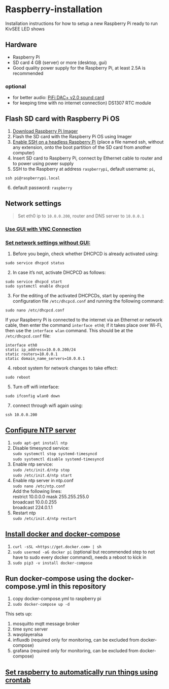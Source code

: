 # Raspberry-installation

Installation instructions for how to setup a new Raspberry Pi ready to run KivSEE LED shows

## Hardware

* Raspberry Pi
* SD card 4 GB (server) or more (desktop, gui)
* Good quality power supply for the Raspberry Pi, at least 2.5A is recommended

### optional
* for better audio: [PiFi DAC+ v2.0 sound card](readme-pifi.md) 
* for keeping time with no internet connection)
DS1307 RTC module
## Flash SD card with Raspberry Pi OS

   1. [Download Raspberry Pi Imager](https://www.raspberrypi.org/downloads/)
   2. Flash the SD card with the Raspberry Pi OS using Imager
   3. [Enable SSH on a headless Raspberry Pi](https://www.raspberrypi.org/documentation/remote-access/ssh/) (place a file named ssh, without any extension, onto the boot partition of the SD card from another computer)
   4. Insert SD card to Raspberry Pi, connect by Ethernet cable to router and to power using power supply
   5. SSH to the Raspberry at address `raspberrypi`, default username: `pi`, 
   ```
   ssh pi@raspberrypi.local
   ```
   6. default password: `raspberry`

## Network settings

> Set eth0 ip to `10.0.0.200`, router and DNS server to `10.0.0.1`

### [Use GUI with VNC Connection](README-vnc.md)

### [Set network settings without GUI:](https://www.ionos.com/digitalguide/server/configuration/provide-raspberry-pi-with-a-static-ip-address/)

<!-- ## Assign a static private IP address to Raspberry Pi  -->

<!-- #### with DHCPCD  -->

1. Before you begin, check whether DHCPCD is already activated using:
```
sudo service dhcpcd status
```

2. In case it’s not, activate DHCPCD as follows:
```
sudo service dhcpcd start
sudo systemctl enable dhcpcd
```

<!-- 3. Now make sure that the configuration of the file `/etc/network/interfaces` has the original status. For this, the ‘iface’ configuration needs to be set at ‘manual’ for the interfaces. -->

3. For the editing of the activated DHCPCDs, start by opening the configuration file `/etc/dhcpcd.conf` and running the following command:

```
sudo nano /etc/dhcpcd.conf
```

If your Raspberry Pi is connected to the internet via an Ethernet or network cable, then enter the command `interface eth0`; if it takes place over Wi-Fi, then use the `interface wlan` command. This should be at the `/etc/dhcpcd.conf` file:

```
interface eth0
static ip_address=10.0.0.200/24
static routers=10.0.0.1
static domain_name_servers=10.0.0.1
```

4. reboot system for network changes to take effect: 
```
sudo reboot
```

5. Turn off wifi interface:
```
sudo ifconfig wlan0 down
```

7. connect through wifi again using:
```
ssh 10.0.0.200
```

## [Configure NTP server](http://raspberrypi.tomasgreno.cz/ntp-client-and-server.html)

   1. `sudo apt-get install ntp`
   2. Disable timesyncd service: \
      `sudo systemctl stop systemd-timesyncd` \
      `sudo systemctl disable systemd-timesyncd`
   3. Enable ntp service: \
      `sudo /etc/init.d/ntp stop` \
      `sudo /etc/init.d/ntp start`
   4. Enable ntp server in ntp.conf \
      `sudo nano /etc/ntp.conf` \
      Add the following lines: \
         restrict 10.0.0.0 mask 255.255.255.0 \
         broadcast 10.0.0.255 \
         broadcast 224.0.1.1
   5. Restart ntp \
      `sudo /etc/init.d/ntp restart`

## [Install docker and docker-compose](https://dev.to/rohansawant/installing-docker-and-docker-compose-on-the-raspberry-pi-in-5-simple-steps-3mgl)

   1. `curl -sSL <https://get.docker.com> | sh`
   2. `sudo usermod -aG docker pi` (optional but recommended step to not have to sudo every docker command), needs a reboot to kick in
   3. `sudo pip3 -v install docker-compose`

## Run docker-compose using the docker-compose.yml in this repository

   1. copy docker-compose.yml to raspberry pi
   2. `sudo docker-compose up -d`

   This sets up:
   1. mosquitto mqtt message broker
   2. time sync server
   3. wavplayeralsa
   4. influxdb (required only for monitoring, can be excluded from docker-compose)
   5. grafana (required only for monitoring, can be excluded from docker-compose)


## [Set raspberry to automatically run things using crontab](https://www.dexterindustries.com/howto/auto-run-python-programs-on-the-raspberry-pi/)
